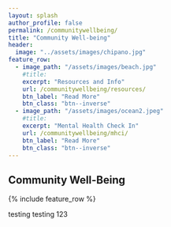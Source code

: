 ```yaml
---
layout: splash
author_profile: false
permalink: /communitywellbeing/
title: "Community Well-being"
header:
  image: "../assets/images/chipano.jpg"
feature_row:
  - image_path: "/assets/images/beach.jpg"
    #title: 
    excerpt: "Resources and Info"
    url: /communitywellbeing/resources/
    btn_label: "Read More"
    btn_class: "btn--inverse"
  - image_path: "/assets/images/ocean2.jpeg"
    #title: 
    excerpt: "Mental Health Check In"
    url: /communitywellbeing/mhci/
    btn_label: "Read More"
    btn_class: "btn--inverse"   
---
```


## Community Well-Being

{% include feature_row %}

testing testing 123
